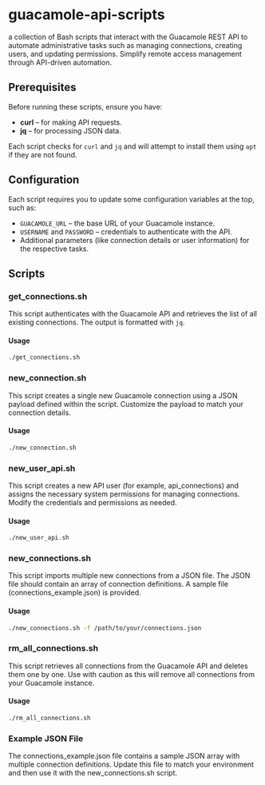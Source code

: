 # guacamole-api-scripts
a collection of Bash scripts that interact with the Guacamole REST API to automate administrative tasks such as managing connections, creating users, and updating permissions. Simplify remote access management through API-driven automation.

## Prerequisites

Before running these scripts, ensure you have:

- **curl** – for making API requests.
- **jq** – for processing JSON data.

Each script checks for `curl` and `jq` and will attempt to install them using `apt` if they are not found.

## Configuration

Each script requires you to update some configuration variables at the top, such as:

- `GUACAMOLE_URL` – the base URL of your Guacamole instance.
- `USERNAME` and `PASSWORD` – credentials to authenticate with the API.
- Additional parameters (like connection details or user information) for the respective tasks.

## Scripts

### get_connections.sh
This script authenticates with the Guacamole API and retrieves the list of all existing connections. The output is formatted with `jq`.

#### Usage

```bash
./get_connections.sh
```

### new_connection.sh
This script creates a single new Guacamole connection using a JSON payload defined within the script. Customize the payload to match your connection details.

#### Usage

```bash
./new_connection.sh
```

### new_user_api.sh
This script creates a new API user (for example, api_connections) and assigns the necessary system permissions for managing connections. Modify the credentials and permissions as needed.

#### Usage

```bash
./new_user_api.sh
```

### new_connections.sh
This script imports multiple new connections from a JSON file. The JSON file should contain an array of connection definitions. A sample file (connections_example.json) is provided.

#### Usage

```bash
./new_connections.sh -f /path/to/your/connections.json
```

### rm_all_connections.sh
This script retrieves all connections from the Guacamole API and deletes them one by one. Use with caution as this will remove all connections from your Guacamole instance.

#### Usage
```bash
./rm_all_connections.sh
```

### Example JSON File
The connections_example.json file contains a sample JSON array with multiple connection definitions. Update this file to match your environment and then use it with the new_connections.sh script.